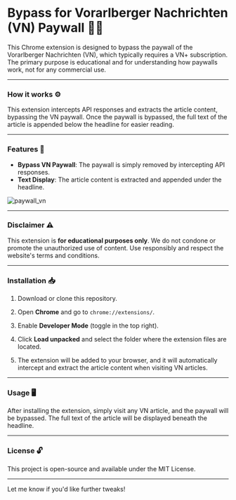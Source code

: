 # **Bypass for Vorarlberger Nachrichten (VN) Paywall** 📰🚫

This Chrome extension is designed to bypass the paywall of the Vorarlberger Nachrichten (VN), which typically requires a VN+ subscription. The primary purpose is educational and for understanding how paywalls work, not for any commercial use.

---

### **How it works** ⚙️

This extension intercepts API responses and extracts the article content, bypassing the VN paywall. Once the paywall is bypassed, the full text of the article is appended below the headline for easier reading.

---

### **Features** 🔧

- **Bypass VN Paywall**: The paywall is simply removed by intercepting API responses.
- **Text Display**: The article content is extracted and appended under the headline.

![paywall_vn](https://github.com/user-attachments/assets/8308cbf2-6639-433b-984a-9a6f2990d6b0)

---

### **Disclaimer** ⚠️

This extension is **for educational purposes only**. We do not condone or promote the unauthorized use of content. Use responsibly and respect the website's terms and conditions.

---

### **Installation** 📥

1. Download or clone this repository.
   
2. Open **Chrome** and go to `chrome://extensions/`.

3. Enable **Developer Mode** (toggle in the top right).

4. Click **Load unpacked** and select the folder where the extension files are located.

5. The extension will be added to your browser, and it will automatically intercept and extract the article content when visiting VN articles.

---

### **Usage** 🖥️

After installing the extension, simply visit any VN article, and the paywall will be bypassed. The full text of the article will be displayed beneath the headline.

---

### **License** 🔓

This project is open-source and available under the MIT License.

---

Let me know if you'd like further tweaks!

